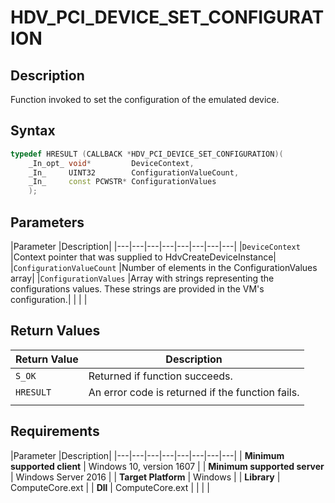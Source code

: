 # HDV_PCI_DEVICE_SET_CONFIGURATION

## Description

Function invoked to set the configuration of the emulated device.

## Syntax

```C++
typedef HRESULT (CALLBACK *HDV_PCI_DEVICE_SET_CONFIGURATION)(
    _In_opt_ void*         DeviceContext,
    _In_     UINT32        ConfigurationValueCount,
    _In_     const PCWSTR* ConfigurationValues
    );
```

## Parameters

|Parameter     |Description|
|---|---|---|---|---|---|---|---|
|`DeviceContext` |Context pointer that was supplied to HdvCreateDeviceInstance|
|`ConfigurationValueCount` |Number of elements in the ConfigurationValues array|
|`ConfigurationValues` |Array with strings representing the configurations values. These strings are provided in the VM's configuration.|
|    |    |

## Return Values

|Return Value     |Description|
|---|---|
|`S_OK` | Returned if function succeeds.|
|`HRESULT` | An error code is returned if the function fails.
|     |     |

## Requirements

|Parameter     |Description|
|---|---|---|---|---|---|---|---|
| **Minimum supported client** | Windows 10, version 1607 |
| **Minimum supported server** | Windows Server 2016 |
| **Target Platform** | Windows |
| **Library** | ComputeCore.ext |
| **Dll** | ComputeCore.ext |
|    |    |
